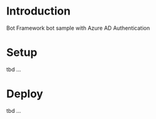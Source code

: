 # Introduction

Bot Framework bot sample with Azure AD Authentication

# Setup
tbd ...

# Deploy

tbd ...